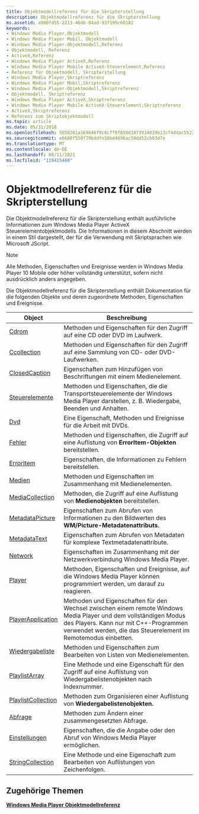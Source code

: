 ```yaml
---
title: Objektmodellreferenz für die Skripterstellung
description: Objektmodellreferenz für die Skripterstellung
ms.assetid: a900fd55-2213-46db-84ad-93f199c60182
keywords:
- Windows Media Player,Objektmodell
- Windows Media Player Mobil, Objektmodell
- Windows Media Player-Objektmodell,Referenz
- Objektmodell, Referenz
- ActiveX,Referenz
- Windows Media Player ActiveX,Referenz
- Windows Media Player Mobile ActiveX-Steuerelement,Referenz
- Referenz für Objektmodell, Skripterstellung
- Windows Media Player,Skriptreferenz
- Windows Media Player Mobil,Skriptreferenz
- Windows Media Player-Objektmodell,Skriptreferenz
- Objektmodell, Skriptreferenz
- Windows Media Player ActiveX,Skriptreferenz
- Windows Media Player Mobile ActiveX-Steuerelement,Skriptreferenz
- ActiveX,Skriptreferenz
- Referenz zum Skriptobjektmodell
ms.topic: article
ms.date: 05/31/2018
ms.openlocfilehash: 5058261a169646f0c6cff6f858d1073934039b13cf4ddac55221f2e209beed01
ms.sourcegitcommit: e6600f550f79bddfe58bd4696ac50dd52cb03d7e
ms.translationtype: MT
ms.contentlocale: de-DE
ms.lasthandoff: 08/11/2021
ms.locfileid: "119415460"
---
```

# <a name="object-model-reference-for-scripting"></a>Objektmodellreferenz für die Skripterstellung

Die Objektmodellreferenz für die Skripterstellung enthält ausführliche Informationen zum Windows Media Player ActiveX Steuerelementobjektmodells. Die Informationen in diesem Abschnitt werden in einem Stil dargestellt, der für die Verwendung mit Skriptsprachen wie Microsoft JScript.

> [!Note]  
> Alle Methoden, Eigenschaften und Ereignisse werden in Windows Media Player 10 Mobile oder höher vollständig unterstützt, sofern nicht ausdrücklich anders angegeben.

 

Die Objektmodellreferenz für die Skripterstellung enthält Dokumentation für die folgenden Objekte und deren zugeordnete Methoden, Eigenschaften und Ereignisse.



| Object                                              | Beschreibung                                                                                                                                                                                    |
|-----------------------------------------------------|------------------------------------------------------------------------------------------------------------------------------------------------------------------------------------------------|
| [Cdrom](cdrom-object.md)                           | Methoden und Eigenschaften für den Zugriff auf eine CD oder DVD im Laufwerk.                                                                                                                                 |
| [Ccollection](cdromcollection-object.md)       | Methoden und Eigenschaften für den Zugriff auf eine Sammlung von CD- oder DVD-Laufwerken.                                                                                                                         |
| [ClosedCaption](closedcaption-object.md)           | Eigenschaften zum Hinzufügen von Beschriftungen mit einem Medienelement.                                                                                                                                           |
| [Steuerelemente](controls-object.md)                     | Methoden und Eigenschaften, die die Transportsteuerelemente der Windows Media Player darstellen, z. B. Wiedergabe, Beenden und Anhalten.                                                                             |
| [Dvd](dvd-object.md)                               | Eine Eigenschaft, Methoden und Ereignisse für die Arbeit mit DVDs.                                                                                                                                         |
| [Fehler](error-object.md)                           | Methoden und Eigenschaften, die Zugriff auf eine Auflistung von **ErrorItem-Objekten** bereitstellen.                                                                                                              |
| [ErrorItem](erroritem-object.md)                   | Eigenschaften, die Informationen zu Fehlern bereitstellen.                                                                                                                                              |
| [Medien](media-object.md)                           | Methoden und Eigenschaften im Zusammenhang mit Medienelementen.                                                                                                                                                |
| [MediaCollection](mediacollection-object.md)       | Methoden, die Zugriff auf eine Auflistung von **Medienobjekten** bereitstellen.                                                                                                                              |
| [MetadataPicture](metadatapicture-object.md)       | Eigenschaften zum Abrufen von Informationen zu den Bildwerten des **WM/Picture-Metadatenattributs.**                                                                                            |
| [MetadataText](metadatatext-object.md)             | Eigenschaften zum Abrufen von Metadaten für komplexe Textmetadatenattribute.                                                                                                                    |
| [Network](network-object.md)                       | Eigenschaften im Zusammenhang mit der Netzwerkverbindung Windows Media Player.                                                                                                                         |
| [Player](player-object.md)                         | Methoden, Eigenschaften und Ereignisse, auf die Windows Media Player können programmiert werden, um darauf zu reagieren.                                                                                                     |
| [PlayerApplication](playerapplication-object.md)   | Methoden und Eigenschaften für den Wechsel zwischen einem remote Windows Media Player und dem vollständigen Modus des Players. Kann nur mit C++-Programmen verwendet werden, die das Steuerelement im Remotemodus einbetten. |
| [Wiedergabeliste](playlist-object.md)                     | Methoden und Eigenschaften zum Bearbeiten von Listen von Medienelementen.                                                                                                                                  |
| [PlaylistArray](playlistarray-object.md)           | Eine Methode und eine Eigenschaft für  den Zugriff auf eine Auflistung von Wiedergabelistenobjekten nach Indexnummer.                                                                                                    |
| [PlaylistCollection](playlistcollection-object.md) | Methoden zum Organisieren einer Auflistung von **Wiedergabelistenobjekten.**                                                                                                                                   |
| [Abfrage](query-object.md)                           | Methoden zum Ändern einer zusammengesetzten Abfrage.                                                                                                                                                        |
| [Einstellungen](settings-object.md)                     | Eigenschaften, die die Angabe oder den Abruf von Windows Media Player ermöglichen.                                                                                                         |
| [StringCollection](stringcollection-object.md)     | Eine Methode und eine Eigenschaft zum Bearbeiten von Auflistungen von Zeichenfolgen.                                                                                                                               |



 

## <a name="related-topics"></a>Zugehörige Themen

<dl> <dt>

[**Windows Media Player Objektmodellreferenz**](windows-media-player-object-model-reference.md)
</dt> </dl>

 

 




